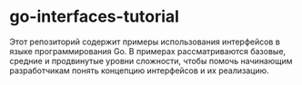 # go-interfaces-tutorial
Этот репозиторий содержит примеры использования интерфейсов в языке программирования Go. В примерах рассматриваются базовые, средние и продвинутые уровни сложности, чтобы помочь начинающим разработчикам понять концепцию интерфейсов и их реализацию.
